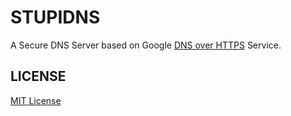 # STUPIDNS
A Secure DNS Server based on Google [DNS over HTTPS](https://dns.google.com/) Service.

## LICENSE
[MIT License](LICENSE.MIT)

